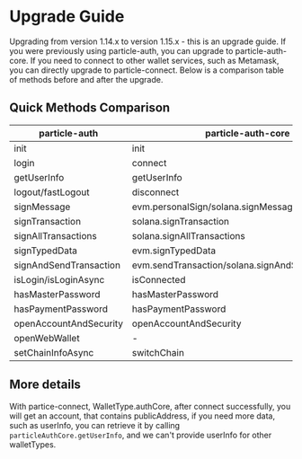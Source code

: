 # Upgrade Guide
Upgrading from version 1.14.x to version 1.15.x - this is an upgrade guide. If you were previously using particle-auth, you can upgrade to particle-auth-core. If you need to connect to other wallet services, such as Metamask, you can directly upgrade to particle-connect. Below is a comparison table of methods before and after the upgrade.

## Quick Methods Comparison
| particle-auth          | particle-auth-core                                | particle-connect                           |
| ---------------------- | ------------------------------------------------- | ------------------------------------------ |
| init                   | init                                              | init                                       |
| login                  | connect                                           | connect(WalleType.authCore, connectConfig)                |
| getUserInfo            | getUserInfo                                       | getAccounts(WalleType.authCore)            |
| logout/fastLogout      | disconnect                                        | disconnect(WalleType.authCore)             |
| signMessage            | evm.personalSign/solana.signMessage               | signMessage(WalleType.authCore)            |
| signTransaction        | solana.signTransaction                            | signTransaction(WalleType.authCore)        |
| signAllTransactions    | solana.signAllTransactions                        | signAllTransactions(WalleType.authCore)    |
| signTypedData          | evm.signTypedData                                 | signTypedData(WalleType.authCore)          |
| signAndSendTransaction | evm.sendTransaction/solana.signAndSendTransaction | signAndSendTransaction(WalleType.authCore) |
| isLogin/isLoginAsync   | isConnected                                       | isConnected(WalleType.authCore)            |
| hasMasterPassword      | hasMasterPassword                                 | -                                          |
| hasPaymentPassword     | hasPaymentPassword                                | -                                          |
| openAccountAndSecurity | openAccountAndSecurity                            | -                                          |
| openWebWallet          | -                                                 | -                                          |
| setChainInfoAsync      | switchChain                                       | -                                          |

## More details
With partice-connect, WalletType.authCore, after connect successfully, you will get an account, that contains publicAddress, if you need more data, such as userInfo, you can retrieve it by calling `particleAuthCore.getUserInfo`, and we can't provide userInfo for other walletTypes.

